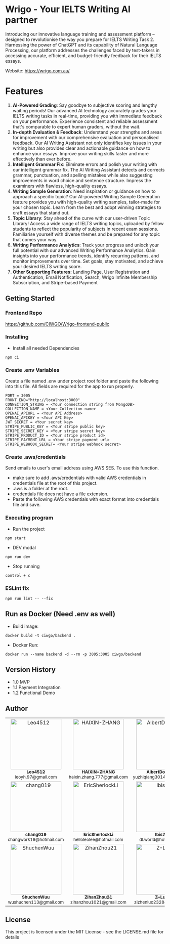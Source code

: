# Wrigo - Your IELTS Writing AI partner

Introducing our innovative language training and assessment platform – designed to revolutionise the way you prepare for IELTS Writing Task 2. Harnessing the power of ChatGPT and its capability of Natural Language Processing, our platform addresses the challenges faced by test-takers in accessing accurate, efficient, and budget-friendly feedback for their IELTS essays.

Website: https://wrigo.com.au/

# Features

1. **AI-Powered Grading**: Say goodbye to subjective scoring and lengthy waiting periods! Our advanced AI technology accurately grades your IELTS writing tasks in real-time, providing you with immediate feedback on your performance. Experience consistent and reliable assessment that's comparable to expert human graders, without the wait.
2. **In-depth Evaluation & Feedback**: Understand your strengths and areas for improvement with our comprehensive evaluation and personalised feedback. Our AI Writing Assistant not only identifies key issues in your writing but also provides clear and actionable guidance on how to enhance your essays. Improve your writing skills faster and more effectively than ever before.
3. **Intelligent Grammar Fix**: Eliminate errors and polish your writing with our intelligent grammar fix. The AI Writing Assistant detects and corrects grammar, punctuation, and spelling mistakes while also suggesting improvements in word choice and sentence structure. Impress the examiners with flawless, high-quality essays.
4. **Writing Sample Generation**: Need inspiration or guidance on how to approach a specific topic? Our AI-powered Writing Sample Generation feature provides you with high-quality writing samples, tailor-made for your chosen topic. Learn from the best and adopt winning strategies to craft essays that stand out.
5. **Topic Library**: Stay ahead of the curve with our user-driven Topic Library! Access a wide range of IELTS writing topics, uploaded by fellow students to reflect the popularity of subjects in recent exam sessions. Familiarise yourself with diverse themes and be prepared for any topic that comes your way.
6. **Writing Performance Analytics**: Track your progress and unlock your full potential with our advanced Writing Performance Analytics. Gain insights into your performance trends, identify recurring patterns, and monitor improvements over time. Set goals, stay motivated, and achieve your desired IELTS writing score.
7. **Other Supporting Features:** Landing Page, User Registration and Authentication, Email Notification, Search, Wrigo Infinite Membership Subscription, and Stripe-based Payment

## Getting Started

### Frontend Repo

https://github.com/CIWGO/Wrigo-frontend-public

### Installing

- Install all needed Dependencies

```
npm ci
```

### Create .env Variables

Create a file named .env under project root folder and paste the following into this file. 
All fields are required for the app to run properly. 

```
PORT = 3005
FRONT_END="http://localhost:3000"
CONNECTION_STRING = <Your connection string from MongoDB>
COLLECTION_NAME = <Your Collection name>
OPENAI_APIURL = <Your API Address>
OPENAI_APIKEY = <Your API Key>
JWT_SECRET = <Your secret key>
STRIPE_PUBLIC_KEY = <Your stripe public key>
STRIPE_SECRET_KEY = <Your stripe secret key>
STRIPE_PRODUCT_ID = <Your stripe product id>
STRIPE_PAYMENT_URL = <Your stripe payment url>
STRIPE_WEBHOOK_SECRET= <Your stripe webhook secret>
```

### Create .aws/credentials

Send emails to user's email address using AWS SES. To use this function. 
- make sure to add .aws/credentials with valid AWS credentials in credentials file at the root of this project.
- .aws is a folder at the root. 
- credentials file does not have a file extension. 
- Paste the following AWS credentials with exact format into credentials file and save. 

### Executing program

- Run the project

```
npm start
```

- DEV modal

```
npm run dev
```

- Stop running

```
control + c
```

### ESLint fix

```
npm run lint -- --fix
```

## Run as Docker (Need .env as well)

- Build image:

```
docker build -t ciwgo/backend .
```

- Docker Run:

```
docker run --name backend -d --rm -p 3005:3005 ciwgo/backend
```

## Version History

- 1.0 MVP
- 1.1 Payment Integration
- 1.2 Functional Demo

## Author

<table>
  <tr>
    <td align="center">
      <a href="https://github.com/leo4512">
        <img src="https://avatars.githubusercontent.com/u/91560230?s=400&v=4" width="160px;" alt="Leo4512"/>
        <br />
        <sub>
          <b>Leo4512</b>
        </sub>
      </a>
      <br />
      <sub>leoyh.97@gmail.com</sub>
    </td>
    <td align="center">
      <a href="https://github.com/HAIXIN-ZHANG">
        <img src="https://avatars.githubusercontent.com/u/54438591?v=4" width="160px;" alt="HAIXIN-ZHANG"/>
        <br />
        <sub>
          <b>HAIXIN-ZHANG</b>
        </sub>
      </a>
      <br />
      <sub>haixin.zhang.777@gmail.com</sub>
    </td>
    <td align="center">
      <a href="https://github.com/AlbertDontCry">
        <img src="https://avatars.githubusercontent.com/u/87565983?v=4" width="160px;" alt="AlbertDontCry"/>
        <br />
        <sub>
          <b>AlbertDontCry</b>
        </sub>
      </a>
      <br />
      <sub>yuzhiqiang3014@gmail.com</sub>
    </td>
    <td align="center">
      <a href="https://github.com/ArAmber">
        <img src="https://avatars.githubusercontent.com/u/108080055?v=4" width="160px;" alt="ArAmber"/>
        <br />
        <sub>
          <b>ArAmber</b>
        </sub>
      </a>
      <br />
      <sub>xurongnan307@gmail.com</sub>
    </td>
  </tr>
  <tr>
    <td align="center">
      <a href="https://github.com/chang019">
        <img src="https://avatars.githubusercontent.com/u/100551405?v=4" width="160px;" alt="chang019"/>
        <br />
        <sub>
          <b>chang019</b>
        </sub>
      </a>
      <br />
      <sub>changwork19@hotmail.com</sub>
    </td>
    <td align="center">
      <a href="https://github.com/EricSherlockLi">
        <img src="https://avatars.githubusercontent.com/u/101853133?v=4" width="160px;" alt="EricSherlockLi"/>
        <br />
        <sub>
          <b>EricSherlockLi</b>
        </sub>
      </a>
      <br />
      <sub>helloleolee@hotmail.com</sub>
    </td>
    <td align="center">
      <a href="https://github.com/Ibis77">
        <img src="https://avatars.githubusercontent.com/u/111636455?v=4" width="160px;" alt="Ibis77"/>
        <br />
        <sub>
          <b>Ibis77</b>
        </sub>
      </a>
      <br />
      <sub>dl.world@hotmail.com</sub>
    </td>
    <td align="center">
      <a href="https://github.com/Reneezzzzz">
        <img src="https://avatars.githubusercontent.com/u/112042893?v=4" width="160px;" alt="Reneezzzzz"/>
        <br />
        <sub>
          <b>Reneezzzzz</b>
        </sub>
      </a>
      <br />
      <sub>xiaoruiz@utas.edu.au</sub>
    </td>
  </tr>
  <tr>
    <td align="center">
      <a href="https://github.com/ShuchenWuu">
        <img src="https://avatars.githubusercontent.com/u/68723186?v=4" width="160px;" alt="ShuchenWuu"/>
        <br />
        <sub>
          <b>ShuchenWuu</b>
        </sub>
      </a>
      <br />
      <sub>wushuchen113@gmail.com</sub>
    </td>
    <td align="center">
      <a href="https://github.com/ZihanZhou21">
        <img src="https://avatars.githubusercontent.com/u/56948832?v=4" width="160px;" alt="ZihanZhou21"/>
        <br />
        <sub>
          <b>ZihanZhou21</b>
        </sub>
      </a>
      <br />
      <sub>zihanzhou1021@gmail.com</sub>
    </td>
    <td align="center">
      <a href="https://github.com/Z-Luo">
        <img src="https://avatars.githubusercontent.com/u/62637727?v=4" width="160px;" alt="Z-Luo"/>
        <br />
        <sub>
          <b>Z-Luo</b>
        </sub>
      </a>
      <br />
      <sub>zizhenluo2328@gmail.com</sub>
   </td>
   <td align="center">
      <a href="https://github.com/ZJOHN0821">
        <img src="https://avatars.githubusercontent.com/u/104768782?v=4" width="160px;" alt="ZJOHN0821"/>
        <br />
        <sub>
          <b>ZJOHN0821</b>
        </sub>
      </a>
      <br />
      <sub>zhouyinghe0821@gmail.com</sub>
   </td>
  </tr>
<table>

## License

This project is licensed under the MIT License - see the LICENSE.md file for details
